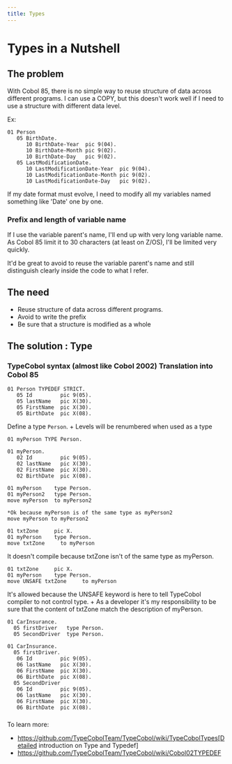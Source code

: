 ```yaml
---
title: Types
---
```


# Types in a Nutshell

## The problem
With Cobol 85, there is no simple way to reuse structure of data across different programs.
I can use a COPY, but this doesn't work well if I need to use a structure with different data level.

Ex:
```cobol
01 Person
   05 BirthDate.
      10 BirthDate-Year  pic 9(04).
      10 BirthDate-Month pic 9(02).
      10 BirthDate-Day   pic 9(02).
   05 LastModificationDate.
      10 LastModificationDate-Year  pic 9(04).
      10 LastModificationDate-Month pic 9(02).
      10 LastModificationDate-Day   pic 9(02).
```
If my date format must evolve, I need to modify all my variables named something like 'Date' one by one.

### Prefix and length of variable name
If I use the variable parent's name, I'll end up with very long variable name. As Cobol 85 limit it to 30 characters (at least on Z/OS), I'll be limited very quickly.

It'd be great to avoid to reuse the variable parent's name and still distinguish clearly inside the code to what I refer.

## The need
 * Reuse structure of data across different programs.
 * Avoid to write the prefix
 * Be sure that a structure is modified as a whole

## The solution : Type


### TypeCobol syntax (almost like Cobol 2002)  Translation into Cobol 85
 
```cobol
01 Person TYPEDEF STRICT. 
   05 Id         pic 9(05).     
   05 lastName   pic X(30).     
   05 FirstName  pic X(30).      
   05 BirthDate  pic X(08).
```
 Define a type `Person`. +
Levels will be renumbered when used as a type

 
```cobol
01 myPerson TYPE Person.
```
 
```cobol
01 myPerson. 
   02 Id         pic 9(05).     
   02 lastName   pic X(30).     
   02 FirstName  pic X(30).      
   02 BirthDate  pic X(08).
```

 
```cobol
01 myPerson    type Person.
01 myPerson2   type Person.
move myPerson  to myPerson2
```
 
```cobol
*Ok because myPerson is of the same type as myPerson2
move myPerson to myPerson2
```

 
```cobol
01 txtZone     pic X.
01 myPerson    type Person.
move txtZone     to myPerson    
```
 
It doesn't compile because txtZone isn't of the same type as myPerson.   

 
```cobol
01 txtZone     pic X.
01 myPerson    type Person.
move UNSAFE txtZone     to myPerson    
```
 
It's allowed because the UNSAFE keyword is here to tell TypeCobol compiler to not control type. +
As a developer it's my responsibility to be sure that the content of txtZone match the description of myPerson. 

 
```cobol
01 CarInsurance.
  05 firstDriver   type Person.
  05 SecondDriver  type Person.
```
 
```cobol
01 CarInsurance.
  05 firstDriver.
   06 Id         pic 9(05).     
   06 lastName   pic X(30).     
   06 FirstName  pic X(30).      
   06 BirthDate  pic X(08).
  05 SecondDriver
   06 Id         pic 9(05).     
   06 lastName   pic X(30).     
   06 FirstName  pic X(30).      
   06 BirthDate  pic X(08).
```
###


To learn more:

 * https://github.com/TypeCobolTeam/TypeCobol/wiki/TypeCobolTypes[Detailed introduction on Type and Typedef]
 * https://github.com/TypeCobolTeam/TypeCobol/wiki/Cobol02TYPEDEF